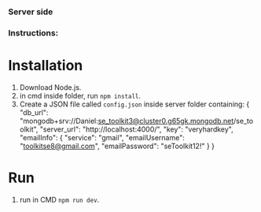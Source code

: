 ### Server side

### Instructions:

# Installation
1. Download Node.js.
2. in cmd inside folder, run ```npm install```.
3. Create a JSON file called ```config.json``` inside server folder containing:
    {
    "db_url": "mongodb+srv://Daniel:se_toolkit3@cluster0.g65gk.mongodb.net/se_toolkit",
    "server_url": "http://localhost:4000/",
    "key": "veryhardkey",
    "emailInfo": {
        "service": "gmail",
        "emailUsername": "toolkitse8@gmail.com",
        "emailPassword": "seToolkit12!"
    }
}

# Run
1. run in CMD ```npm run dev```.
